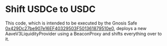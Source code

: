 
# Shift USDCe to USDC

This code, which is intended to be executed by the Gnosis Safe
[0x429Dc27be907e16EF40329503F501361879510e0](https://gnosis-safe.io/app/arb1:0x429Dc27be907e16EF40329503F501361879510e0),
deploys a new AaveV3LiquidityProvider using a BeaconProxy and shifts
everything over to it.

